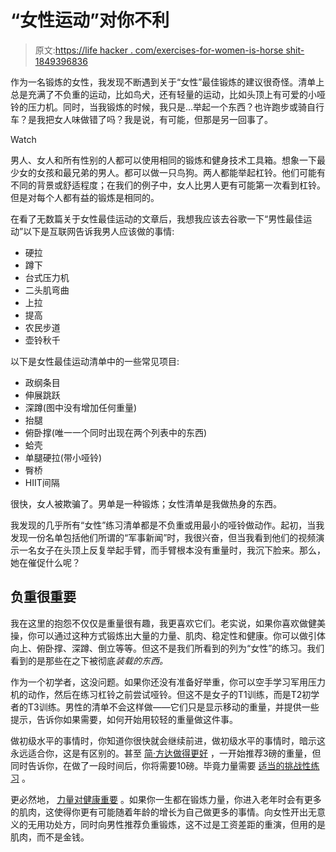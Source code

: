 # “女性运动”对你不利

> 原文:[https://life hacker . com/exercises-for-women-is-horse shit-1849396836](https://lifehacker.com/exercises-for-women-are-horseshit-1849396836)

作为一名锻炼的女性，我发现不断遇到关于“女性”最佳锻炼的建议很奇怪。清单上总是充满了不负重的运动，比如鸟犬，还有轻量的运动，比如头顶上有可爱的小哑铃的压力机。同时，当我锻炼的时候，我只是...举起一个东西？也许跑步或骑自行车？是我把女人味做错了吗？我是说，有可能，但那是另一回事了。

Watch

男人、女人和所有性别的人都可以使用相同的锻炼和健身技术工具箱。想象一下最少女的女孩和最兄弟的男人。都可以做一只鸟狗。两人都能举起杠铃。他们可能有不同的背景或舒适程度；在我们的例子中，女人比男人更有可能第一次看到杠铃。但是对每个人都有益的锻炼是相同的。

在看了无数篇关于女性最佳运动的文章后，我想我应该去谷歌一下“男性最佳运动”以下是互联网告诉我男人应该做的事情:

*   硬拉
*   蹲下
*   台式压力机
*   二头肌弯曲
*   上拉
*   提高
*   农民步道
*   壶铃秋千

以下是女性最佳运动清单中的一些常见项目:

*   政纲条目
*   伸展跳跃
*   深蹲(图中没有增加任何重量)
*   抬腿
*   俯卧撑(唯一一个同时出现在两个列表中的东西)
*   蛤壳
*   单腿硬拉(带小哑铃)
*   臀桥
*   HIIT间隔

很快，女人被欺骗了。男单是一种锻炼；女性清单是我做热身的东西。

我发现的几乎所有“女性”练习清单都是不负重或用最小的哑铃做动作。起初，当我发现一份名单包括他们所谓的“军事新闻”时，我很兴奋，但当我看到他们的视频演示一名女子在头顶上反复举起手臂，而手臂根本没有重量时，我沉下脸来。那么，她在催促什么呢？

## 负重很重要

我在这里的抱怨不仅仅是重量很有趣，我更喜欢它们。老实说，如果你喜欢做健美操，你可以通过这种方式锻炼出大量的力量、肌肉、稳定性和健康。你可以做引体向上、俯卧撑、深蹲、倒立等等。但这不是我们所看到的列为“女性”的练习。我们看到的是那些在之下被彻底*装载的东西。*

作为一个初学者，这没问题。如果你还没有准备好举重，你可以空手学习军用压力机的动作，然后在练习杠铃之前尝试哑铃。但这不是女子的T1训练，而是T2初学者的T3训练。男性的清单不会这样做——它们只是显示移动的重量，并提供一些提示，告诉你如果需要，如何开始用较轻的重量做这件事。

做初级水平的事情时，你知道你很快就会继续前进，做初级水平的事情时，暗示这永远适合你，这是有区别的。甚至 [简·方达做得更好](https://lifehacker.com/why-not-work-out-to-some-vintage-jane-fonda-1843050993) ，一开始推荐3磅的重量，但同时告诉你，在做了一段时间后，你将需要10磅。毕竟力量需要 [适当的挑战性练习](https://lifehacker.com/how-to-use-progressive-overload-to-get-stronger-1847321428) 。

更必然地， [力量对健康重要](https://lifehacker.com/why-cardio-and-strength-training-are-both-important-1845206358) 。如果你一生都在锻炼力量，你进入老年时会有更多的肌肉，这使得你更有可能随着年龄的增长为自己做更多的事情。向女性开出无意义的无用功处方，同时向男性推荐负重锻炼，这不过是工资差距的重演，但用的是肌肉，而不是金钱。